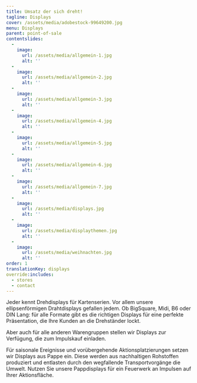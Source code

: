 ```yaml
---
title: Umsatz der sich dreht!
tagline: Displays
cover: /assets/media/adobestock-99649200.jpg
menu: Displays
parent: point-of-sale
contentslides:
  -
    image:
      url: /assets/media/allgemein-1.jpg
      alt: ''
  -
    image:
      url: /assets/media/allgemein-2.jpg
      alt: ''
  -
    image:
      url: /assets/media/allgemein-3.jpg
      alt: ''
  -
    image:
      url: /assets/media/allgemein-4.jpg
      alt: ''
  -
    image:
      url: /assets/media/allgemein-5.jpg
      alt: ''
  -
    image:
      url: /assets/media/allgemein-6.jpg
      alt: ''
  -
    image:
      url: /assets/media/allgemein-7.jpg
      alt: ''
  -
    image:
      url: /assets/media/displays.jpg
      alt: ''
  -
    image:
      url: /assets/media/displaythemen.jpg
      alt: ''
  -
    image:
      url: /assets/media/weihnachten.jpg
      alt: ''
order: 1
translationKey: displays
override:includes:
  - stores
  - contact
---
```

Jeder kennt Drehdisplays für Kartenserien. Vor allem unsere ellipsenförmigen Drahtdisplays gefallen jedem. Ob BigSquare, Midi, B6 oder DIN Lang: für alle Formate gibt es die richtigen Displays für eine perfekte Präsentation, die Ihre Kunden an die Drehständer lockt.

Aber auch für alle anderen Warengruppen stellen wir Displays zur Verfügung, die zum Impulskauf einladen.

Für saisonale Ereignisse und vorübergehende Aktionsplatzierungen setzen wir Displays aus Pappe ein. Diese werden aus nachhaltigen Rohstoffen produziert und entlasten durch den wegfallende Transportvorgänge die Umwelt. Nutzen Sie unsere Pappdisplays für ein Feuerwerk an Impulsen auf Ihrer Aktionsfläche.
